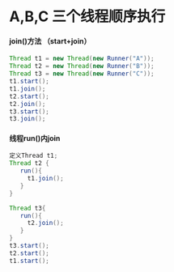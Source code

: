 # A,B,C 三个线程顺序执行

#### join()方法 （start+join）
```java
Thread t1 = new Thread(new Runner("A"));  
Thread t2 = new Thread(new Runner("B"));  
Thread t3 = new Thread(new Runner("C"));  
t1.start();  
t1.join();  
t2.start();  
t2.join();  
t3.start();  
t3.join();  
```

#### 线程run()内join
```java
定义Thread t1;   
Thread t2 {
   run(){
     t1.join();
   }
} 

Thread t3{
   run(){
     t2.join();
   }
}
t3.start();
t2.start();
t1.start();  
```


